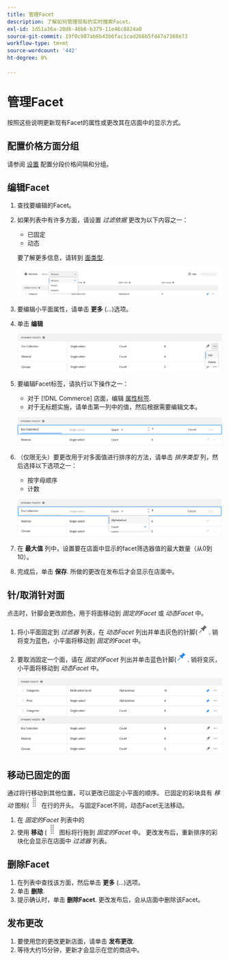 ```yaml
---
title: 管理Facet
description: 了解如何管理现有的实时搜索Facet。
exl-id: 1d51a36a-20d6-46b6-b379-11e46c8824a0
source-git-commit: 19f0c987ab6b43b6fac1cad266b5fd47a7168e73
workflow-type: tm+mt
source-wordcount: '442'
ht-degree: 0%

---
```


# 管理Facet

按照这些说明更新现有Facet的属性或更改其在店面中的显示方式。

## 配置价格方面分组

请参阅 [设置](settings.md) 配置分段价格间隔和分组。

## 编辑Facet

1. 查找要编辑的Facet。
1. 如果列表中有许多方面，请设置 *过滤依据* 更改为以下内容之一：

   * 已固定
   * 动态

   要了解更多信息，请转到 [面类型](facets-type.md).

   ![筛选彩块化](assets/facets-filter-by-cropped.png)

1. 要编辑小平面属性，请单击 **更多** (...)选项。
1. 单击 **编辑**

   ![编辑选项](assets/facet-edit-menu.png)

1. 要编辑Facet标签，请执行以下操作之一：

   * 对于 [!DNL Commerce] 店面，编辑 [属性标签](https://docs.magento.com/user-guide/stores/attributes-product.html).
   * 对于无标题实施，请单击第一列中的值，然后根据需要编辑文本。

   ![编辑标签](assets/facet-edit-label.png)

1. （仅限无头）要更改用于对多面值进行排序的方法，请单击 *排序类型* 列，然后选择以下选项之一：

   * 按字母顺序
   * 计数

   ![编辑计数](assets/facets-edit-count.png)

1. 在 **最大值** 列中，设置要在店面中显示的facet筛选器值的最大数量（从0到10）。
1. 完成后，单击 **保存**.
所做的更改在发布后才会显示在店面中。

## 针/取消针对面

点击时，针脚会更改颜色，用于将面移动到 *固定的Facet* 或 *动态Facet* 中。

1. 将小平面固定到 *过滤器* 列表，在 *动态Facet* 列出并单击灰色的针脚(![固定选择器](assets/btn-pin-gray.png).
销将变为蓝色，小平面将移动到 *固定的Facet* 中。
1. 要取消固定一个面，请在 *固定的Facet* 列出并单击蓝色针脚(![固定选择器](assets/btn-pin-blue.png).
销将变灰，小平面将移动到 *动态Facet* 中。

   ![固定和动态Facet](assets/facets-pinned-unpinned.png)

## 移动已固定的面

通过将行移动到其他位置，可以更改已固定小平面的顺序。 已固定的彩块具有 *移动* 图标(![移动选择器](assets/btn-move.png) 在行的开头。 与固定Facet不同，动态Facet无法移动。

1. 在 *固定的Facet* 列表中的
1. 使用 **移动** (![移动选择器](assets/btn-move.png) 图标将行拖到 *固定的Facet* 中。
更改发布后，重新排序的彩块化会显示在店面中 *过滤器* 列表。

## 删除Facet

1. 在列表中查找该方面，然后单击 **更多** (...)选项。
1. 单击 **删除**.
1. 提示确认时，单击 **删除Facet**.
更改发布后，会从店面中删除该Facet。

## 发布更改

1. 要使用您的更改更新店面，请单击 **发布更改**.
1. 等待大约15分钟，更新才会显示在您的商店中。
